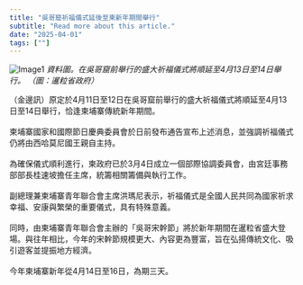 ```yaml
---
title: "吳哥窟祈福儀式延後至柬新年期間舉行"
subtitle: "Read more about this article."
date: "2025-04-01"
tags: [""]
---
```


![Image1](/thumbnails/angkorwat-ceremony.jpg "new-year-reunion")
*資料圖。在吳哥窟前舉行的盛大祈福儀式將順延至4月13日至14日舉行。 （圖：暹粒省政府）*

（金邊訊）原定於4月11日至12日在吳哥窟前舉行的盛大祈福儀式將順延至4月13日至14日舉行，恰逢柬埔寨傳統新年期間。
<br/>
<br/>
柬埔寨國家和國際節日慶典委員會於日前發布通告宣布上述消息，並強調祈福儀式仍將由西哈莫尼國王親自主持。
<br/>
<br/>
為確保儀式順利進行，柬政府已於3月4日成立一個部際協調委員會，由宮廷事務部部長桂速坡擔任主席，統籌相關籌備與執行工作。
<br/>
<br/>
副總理兼柬埔寨青年聯合會主席洪瑪尼表示，祈福儀式是全國人民共同為國家祈求幸福、安康與繁榮的重要儀式，具有特殊意義。
<br/>
<br/>
同時，由柬埔寨青年聯合會主辦的「吳哥宋幹節」將於新年期間在暹粒省盛大登場。與往年相比，今年的宋幹節規模更大、內容更為豐富，旨在弘揚傳統文化、吸引遊客並提振地方經濟。
<br/>
<br/>
今年柬埔寨新年從4月14日至16日，為期三天。
